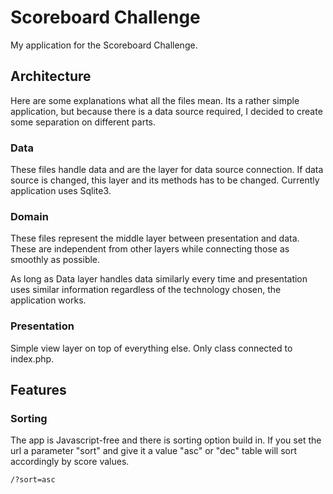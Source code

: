 # Scoreboard Challenge

My application for the Scoreboard Challenge.


## Architecture

Here are some explanations what all the files mean. Its a rather simple application, but because there is a data source required, I decided to create some separation on different parts.

### Data

These files handle data and are the layer for data source connection. If data source is changed, this layer and its methods has to be changed. Currently application uses Sqlite3.

### Domain

These files represent the middle layer between presentation and data. These are independent from other layers while connecting those as smoothly as possible.

As long as Data layer handles data similarly every time and presentation uses similar information regardless of the technology chosen, the application works.

### Presentation

Simple view layer on top of everything else. Only class connected to index.php.

## Features

### Sorting

The app is Javascript-free and there is sorting option build in. If you set the url a parameter "sort" and give it a value "asc" or "dec" table will sort accordingly by score values.

```
/?sort=asc
```